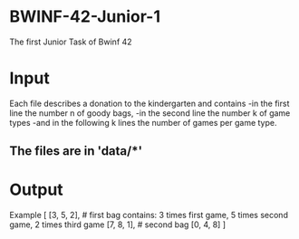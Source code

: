# BWINF-42-Junior-1
The first Junior Task of Bwinf 42

# Input
Each file describes a donation to the kindergarten and contains
-in the first line the number n of goody bags,
-in the second line the number k of game types
-and in the following k lines the number of games per game type.

## The files are in 'data/*'

# Output
Example
[
    [3, 5, 2], # first bag contains: 3 times first game, 5 times second game, 2 times third game
    [7, 8, 1], # second bag
    [0, 4, 8]
]